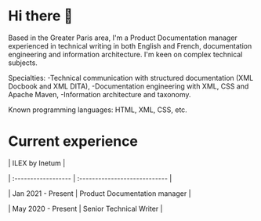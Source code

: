 # Hi there 👋

Based in the Greater Paris area, I'm a Product Documentation manager experienced in technical writing in both English and French, documentation engineering and information architecture.
I'm keen on complex technical subjects.

Specialties: 
-Technical communication with structured documentation (XML Docbook and XML DITA), 
-Documentation engineering with XML, CSS and Apache Maven,
-Information architecture and taxonomy.

Known programming languages: HTML, XML, CSS, etc.

# Current experience

|              ILEX by Inetum                         |

| :------------------ | :---------------------------- |

| Jan 2021 - Present  | Product Documentation manager |

| May 2020 - Present  | Senior Technical Writer       |


<!--
**marielelandais/marielelandais** is a ✨ _special_ ✨ repository because its `README.md` (this file) appears on your GitHub profile.

Here are some ideas to get you started:

- 🔭 I’m currently working on ...
- 🌱 I’m currently learning ...
- 👯 I’m looking to collaborate on ...
- 🤔 I’m looking for help with ...
- 💬 Ask me about ...
- 📫 How to reach me: ...
- 😄 Pronouns: ...
- ⚡ Fun fact: ...
-->
